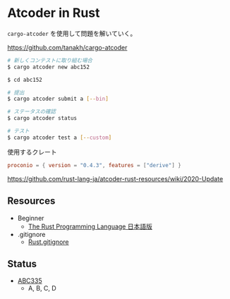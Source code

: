 # Atcoder in Rust

`cargo-atcoder` を使用して問題を解いていく。

https://github.com/tanakh/cargo-atcoder

```bash
# 新しくコンテストに取り組む場合
$ cargo atcoder new abc152

$ cd abc152

# 提出
$ cargo atcoder submit a [--bin]

# ステータスの確認
$ cargo atcoder status

# テスト
$ cargo atcoder test a [--custom]
```

使用するクレート

```toml
proconio = { version = "0.4.3", features = ["derive"] }
```

https://github.com/rust-lang-ja/atcoder-rust-resources/wiki/2020-Update

## Resources

- Beginner
  - [The Rust Programming Language 日本語版](https://doc.rust-jp.rs/book-ja/title-page.html)
- .gitignore
  - [Rust.gitignore](https://github.com/github/gitignore/blob/master/Rust.gitignore)

## Status

- [ABC335](./abc335/)
  - A, B, C, D
